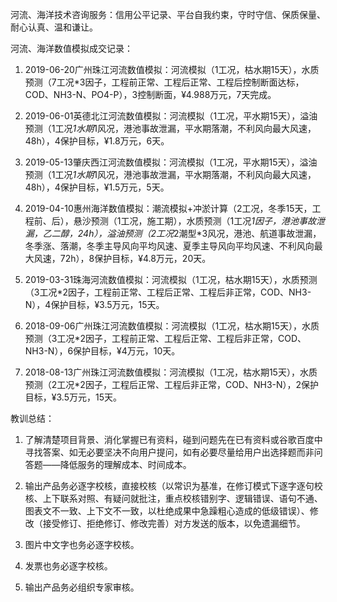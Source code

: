 河流、海洋技术咨询服务：信用公平记录、平台自我约束，守时守信、保质保量、耐心认真、温和谦让。


河流、海洋数值模拟成交记录：

1. 2019-06-20广州珠江河流数值模拟：河流模拟（1工况，枯水期15天），水质预测（7工况*3因子，工程前正常、工程后正常、工程后控制断面达标，COD、NH3-N、PO4-P），3控制断面，¥4.988万元，7天完成。

2. 2019-06-01英德北江河流数值模拟：河流模拟（1工况，平水期15天），溢油预测（1工况*1水期*1风况，港池事故泄漏，平水期落潮，不利风向最大风速，48h），4保护目标，¥1.8万元，6天。

3. 2019-05-13肇庆西江河流数值模拟：河流模拟（1工况，平水期15天），溢油预测（1工况*1水期*1风况，港池事故泄漏，平水期落潮，不利风向最大风速，48h），4保护目标，¥1.5万元，5天。

4. 2019-04-10惠州海洋数值模拟：潮流模拟+冲淤计算（2工况，冬季15天，工程前、后），悬沙预测（1工况，施工期），水质预测（1工况*1因子，港池事故泄漏，乙二醇，24h），溢油预测（2工况*2潮型*3风况，港池、航道事故泄漏，冬季涨、落潮，冬季主导风向平均风速、夏季主导风向平均风速、不利风向最大风速，72h），8保护目标，¥4.8万元，20天。

5. 2019-03-31珠海河流数值模拟：河流模拟（1工况，枯水期15天），水质预测（3工况*2因子，工程前正常、工程后正常、工程后非正常，COD、NH3-N），4保护目标，¥3.5万元，15天。

6. 2018-09-06广州珠江河流数值模拟：河流模拟（1工况，枯水期15天），水质预测（3工况*2因子，工程前正常、工程后正常、工程后非正常，COD、NH3-N），6保护目标，¥4万元，10天。

7. 2018-08-13广州珠江河流数值模拟：河流模拟（1工况，枯水期15天），水质预测（2工况*2因子，工程后正常、工程后非正常，COD、NH3-N），2保护目标，¥3.5万元，15天。


教训总结：

1. 了解清楚项目背景、消化掌握已有资料，碰到问题先在已有资料或谷歌百度中寻找答案、如无必要坚决不向用户提问，如有必要尽量给用户出选择题而非问答题——降低服务的理解成本、时间成本。

2. 输出产品务必逐字校核，直接校核（以常识为基准，在修订模式下逐字逐句校核、上下联系对照、有疑问就批注，重点校核错别字、逻辑错误、语句不通、图表文不一致、上下文不一致，以杜绝成果中急躁粗心造成的低级错误）、修改（接受修订、拒绝修订、修改完善）对方发送的版本，以免遗漏细节。

3. 图片中文字也务必逐字校核。

4. 发票也务必逐字校核。

5. 输出产品务必组织专家审核。

